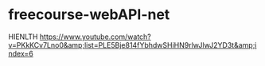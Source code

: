 # freecourse-webAPI-net
HIENLTH https://www.youtube.com/watch?v=PKkKCv7Lno0&amp;list=PLE5Bje814fYbhdwSHiHN9rlwJlwJ2YD3t&amp;index=6

